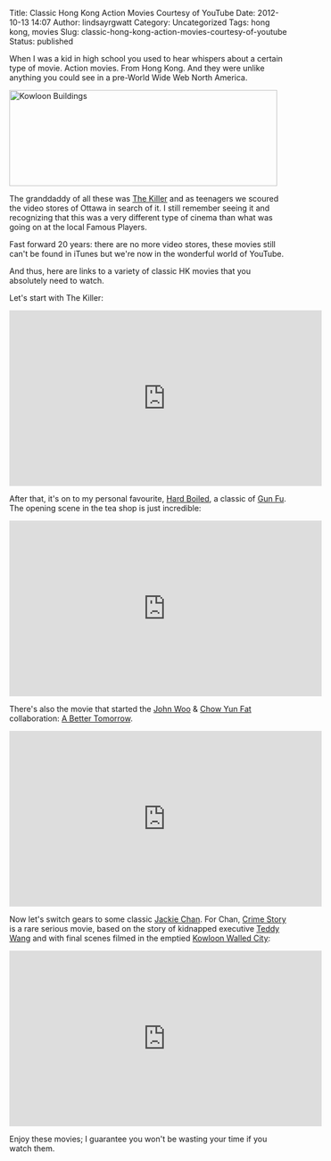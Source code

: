 Title: Classic Hong Kong Action Movies Courtesy of YouTube
Date: 2012-10-13 14:07
Author: lindsayrgwatt
Category: Uncategorized
Tags: hong kong, movies
Slug: classic-hong-kong-action-movies-courtesy-of-youtube
Status: published

When I was a kid in high school you used to hear whispers about a certain type of movie. Action movies. From Hong Kong. And they were unlike anything you could see in a pre-World Wide Web North America.

[<img src="{static}/images/2012/10/Kowloon.jpg" title="Kowloon Buildings" class="aligncenter size-full " style="photo" width="480" height="172" />]({static}/images/2012/10/Kowloon.jpg)

The granddaddy of all these was [The Killer](http://www.imdb.com/title/tt0097202/) and as teenagers we scoured the video stores of Ottawa in search of it. I still remember seeing it and recognizing that this was a very different type of cinema than what was going on at the local Famous Players.

Fast forward 20 years: there are no more video stores, these movies still can't be found in iTunes but we're now in the wonderful world of YouTube.

And thus, here are links to a variety of classic HK movies that you absolutely need to watch.

Let's start with The Killer:

<iframe src="https://www.youtube.com/embed/BOyOuTREtsI?list=PLYnfc7oykAcRRqxdG8m0KyQzpIsWBsbCZ&amp;hl=en_US" frameborder="0" width="560" height="315"></iframe>

After that, it's on to my personal favourite, [Hard Boiled](http://www.imdb.com/title/tt0104684/), a classic of [Gun Fu](http://en.wikipedia.org/wiki/Gun_fu). The opening scene in the tea shop is just incredible:

<iframe src="https://www.youtube.com/embed/iEnJO0ylXPU?list=PLYnfc7oykAcRRqxdG8m0KyQzpIsWBsbCZ&amp;hl=en_US" frameborder="0" width="560" height="315"></iframe>

There's also the movie that started the [John Woo](http://en.wikipedia.org/wiki/John_Woo) & [Chow Yun Fat](http://en.wikipedia.org/wiki/Chow_Yun-Fat) collaboration: [A Better Tomorrow](http://www.imdb.com/title/tt0092263/).

<iframe src="https://www.youtube.com/embed/KogUyPjHMrM?list=PLYnfc7oykAcRRqxdG8m0KyQzpIsWBsbCZ&amp;hl=en_US" frameborder="0" width="560" height="315"></iframe>

Now let's switch gears to some classic [Jackie Chan](http://en.wikipedia.org/wiki/Jackie_Chan). For Chan, [Crime Story](http://www.imdb.com/title/tt0108656/) is a rare serious movie, based on the story of kidnapped executive [Teddy Wang](http://en.wikipedia.org/wiki/Teddy_Wang) and with final scenes filmed in the emptied [Kowloon Walled City](http://en.wikipedia.org/wiki/Kowloon_Walled_City):

<iframe src="https://www.youtube.com/embed/h_CCvYkuHJ8" frameborder="0" width="560" height="315"></iframe>

Enjoy these movies; I guarantee you won't be wasting your time if you watch them.
